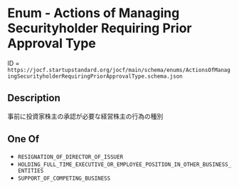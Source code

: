 # Enum - Actions of Managing Securityholder Requiring Prior Approval Type

ID = `https://jocf.startupstandard.org/jocf/main/schema/enums/ActionsOfManagingSecurityholderRequiringPriorApprovalType.schema.json`

## Description

事前に投資家株主の承認が必要な経営株主の行為の種別

## One Of

- `RESIGNATION_OF_DIRECTOR_OF_ISSUER`
- `HOLDING_FULL_TIME_EXECUTIVE_OR_EMPLOYEE_POSITION_IN_OTHER_BUSINESS_ENTITIES`
- `SUPPORT_OF_COMPETING_BUSINESS`
